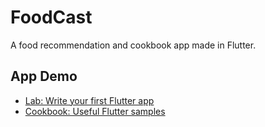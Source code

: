 # FoodCast

A food recommendation and cookbook app made in Flutter.

## App Demo

- [Lab: Write your first Flutter app](https://flutter.dev/docs/get-started/codelab)
- [Cookbook: Useful Flutter samples](https://flutter.dev/docs/cookbook)


